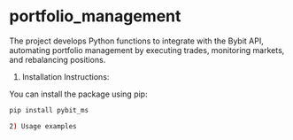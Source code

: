 # portfolio_management
The project develops Python functions to integrate with the Bybit API, automating portfolio management by executing trades, monitoring markets, and rebalancing positions.

1) Installation Instructions:

You can install the package using pip:

```bash
pip install pybit_ms

2) Usage examples
